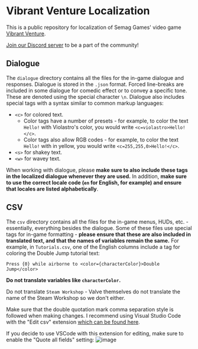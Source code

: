 # Vibrant Venture Localization
This is a public repository for localization of Semag Games' video game [Vibrant Venture](https://store.steampowered.com/app/1264520/Vibrant_Venture/).

[Join our Discord server](https://discord.gg/semag-games) to be a part of the community!

## Dialogue
The `dialogue` directory contains all the files for the in-game dialogue and responses. Dialogue is stored in the `.json` format.
Forced line-breaks are included in some dialogue for comedic effect or to convey a specific tone. These are denoted using the special character `\n`.
Dialogue also includes special tags with a syntax similar to common markup languages:
- `<c>` for colored text.
  - Color tags have a number of presets - for example, to color the text `Hello!` with Violastro's color, you would write `<c=violastro>Hello!</c>`.
  - Color tags also allow RGB codes - for example, to color the text `Hello!` with in yellow, you would write `<c=255,255,0>Hello!</c>`.
- `<s>` for shakey text.
- `<w>` for wavey text.

When working with dialogue, please **make sure to also include these tags in the localized dialogue whenever they are used.**
In addition, **make sure to use the correct locale code (`en` for English, for example) and ensure that locales are listed alphabetically**.

## CSV
The `csv` directory contains all the files for the in-game menus, HUDs, etc. - essentially, everything besides the dialogue. 
Some of these files use special tags for in-game formatting - **please ensure that these are also included in translated text, and that the names of variables remain the same.**
For example, in `Tutorials.csv`, one of the English columns include a tag for coloring the Double Jump tutorial text: 

`Press {0} while airborne to <color={characterColor}>Double Jump</color>`

**Do not translate variables like `characterColor`.**

Do not translate `Steam Workshop` - Valve themselves do not translate the name of the Steam Workshop so we don't either.

Make sure that the double quotation mark comma separation style is followed when making changes. 
I recommend using Visual Studio Code with the "Edit csv" extension [which can be found here](https://marketplace.visualstudio.com/items?itemName=janisdd.vscode-edit-csv).

If you decide to use VSCode with this extension for editing, make sure to enable the "Quote all fields" setting: 
![image](https://user-images.githubusercontent.com/57709490/158064363-2a040cce-c538-4e46-b61e-056da04d7991.png)
